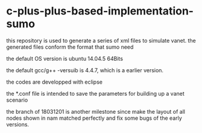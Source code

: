# c-plus-plus-based-implementation-sumo
this repository is used to generate a series of xml files to simulate vanet. 
the generated files conform the format that sumo need

the default OS version is  ubuntu 14.04.5 64Bits

the default gcc/g++ -versuib is 4.4.7, which is a earlier version.

the codes are developped with eclipse

the *.conf  file is intended to save the parameters for building up a vanet scenario


the branch of 18031201 is another milestone since make the layout of all nodes shown in nam matched perfectly and fix some bugs of the early versions.
